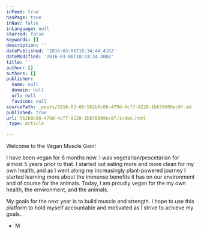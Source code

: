```yaml
---
inFeed: true
hasPage: true
inNav: false
inLanguage: null
starred: false
keywords: []
description: ''
datePublished: '2016-03-06T18:34:44.416Z'
dateModified: '2016-03-06T18:33:34.300Z'
title: ''
author: []
authors: []
publisher:
  name: null
  domain: null
  url: null
  favicon: null
sourcePath: _posts/2016-03-06-562b0c00-479d-4cf7-9228-1b676609ec8f.md
published: true
url: 562b0c00-479d-4cf7-9228-1b676609ec8f/index.html
_type: Article

---
```

Welcome to the Vegan Muscle Gain! 

I have been vegan for 6 months now. I was vegetarian/pescetarian for almost 5 years prior to that. I started out eating more and more clean for my own health, and as I went along my increasingly plant-powered journey I started learning more about the immense benefits it has on our environment and of course for the animals. Today, I am proudly vegan for the my own health, the environment, and the animals. 

My goals for the next year is to build muscle and strength. I hope to use this platform to hold myself accountable and motivated as I strive to achieve my goals.. 

- M